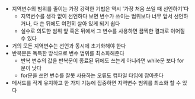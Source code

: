* 지역변수의 범위를 줄이는 가장 강력한 기법은 역시 '가장 처음 쓰일 때 선언하기'다
  * 지역변수를 생각 없이 선언하다 보면 변수가 쓰이는 범위보다 너무 앞서 선언하거나, 다 쓴 뒤에도 여전히 살아 있게 되기 쉽다
  * 실수로 의도한 범위 앞 혹은 뒤에서 그 변수를 사용하면 끔찍한 결과로 이어질 수 있다
* 거의 모든 지역변수는 선언과 동시에 초기화해야 한다
* 반복문은 독특한 방식으로 변수 범위를 최소화해준다
  * 반복 변수의 값을 반복문이 종료된 뒤에도 쓰는게 아니라면 while문 보다 for 문이 낫다
  * for문을 쓰면 변수를 잘못 사용하는 오류도 컴파일 타임에 잡아준다
* 메서드를 작게 유지하고 한 가지 기능에 집중하면 지역변수 범위를 최소화 할 수 있다